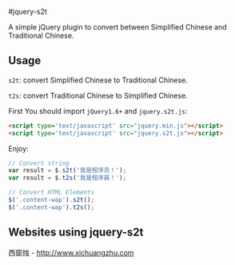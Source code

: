 #jquery-s2t

A simple jQuery plugin to convert between Simplified Chinese and Traditional Chinese.

## Usage

`s2t`: convert Simplified Chinese to Traditional Chinese.

`t2s`: convert Traditional Chinese to Simplified Chinese.

First You should import `jQuery1.6+` and `jquery.s2t.js`:

``` html
<script type='text/javascript' src="jquery.min.js"></script>
<script type='text/javascript' src="jquery.s2t.js"></script>
```

Enjoy:

``` javascript
// Convert string
var result = $.s2t('我是程序员！');
var result = $.t2s('我是程序員！');

// Convert HTML Elements
$('.content-wap').s2t();
$('.content-wap').t2s();
```

## Websites using jquery-s2t

西窗烛 - http://www.xichuangzhu.com

